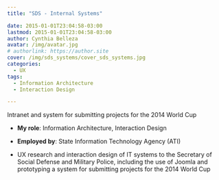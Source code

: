 ```yaml
---
title: "SDS - Internal Systems"

date: 2015-01-01T23:04:58-03:00
lastmod: 2015-01-01T23:04:58-03:00
author: Cynthia Belleza
avatar: /img/avatar.jpg
# authorlink: https://author.site
cover: /img/sds_systems/cover_sds_systems.jpg
categories:
  - UX 
tags:
  - Information Architecture
  - Interaction Design

---
```


Intranet and system for submitting projects for the 2014 World Cup

<!--more-->

* **My role**: Information Architecture, Interaction Design

* **Employed by**: State Information Technology Agency (ATI)

* UX research and interaction design of IT systems to the Secretary of Social Defense and Military Police, including the use of Joomla and prototyping a system for submitting projects for the 2014 World Cup
